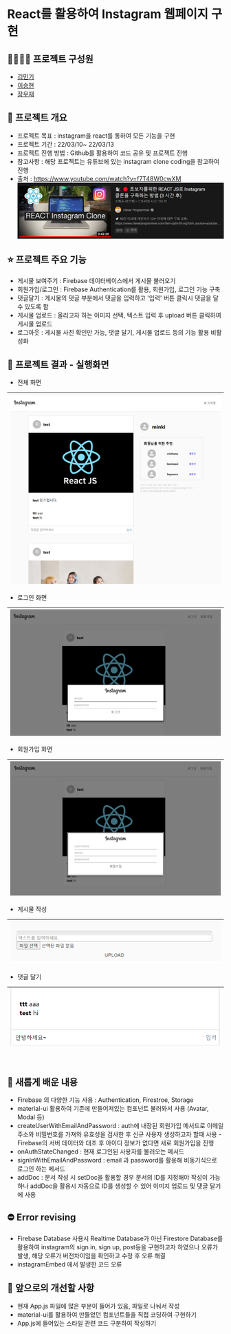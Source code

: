 # React를 활용하여 Instagram 웹페이지 구현

## 👨‍👨‍👦‍👦 프로젝트 구성원
- [김민기](https://github.com/minki0415)
- [이승현](https://github.com/IlearnML)
- [장우재](https://github.com/WoojaeJang)


## 📑 프로젝트 개요
- 프로젝트 목표 : instagram을 react를 통하여 모든 기능을 구현
- 프로젝트 기간 : 22/03/10~ 22/03/13
- 프로젝트 진행 방법 : Github를 활용하여 코드 공유 및 프로젝트 진행
- 참고사항 : 해당 프로젝트는 유튜브에 있는 instagram clone coding을 참고하여 진행
- 출처 : https://www.youtube.com/watch?v=f7T48W0cwXM
  ![image](./README_images/01_project_source.png)


## ⭐ 프로젝트 주요 기능
- 게시물 보여주기 : Firebase 데이터베이스에서 게시물 불러오기
- 회원가입/로그인 : Firebase Authentication를 활용, 회원가입, 로그인 기능 구축
- 댓글달기 : 게시물의 댓글 부분에서 댓글을 입력하고 '입력' 버튼 클릭시 댓글을 달 수 있도록 함
- 게시물 업로드 : 올리고자 하는 이미지 선택, 텍스트 입력 후 upload 버튼 클릭하여 게시물 업로드
- 로그아웃 : 게시물 사진 확인만 가능, 댓글 달기, 게시물 업로드 등의 기능 활용 비활성화


## 🎀 프로젝트 결과 - 실행화면

- 전체 화면

|![image](./README_images/02_full_screen.png)|
|---|


- 로그인 화면
  
|![image](./README_images/03_login.png)|
|---|

- 회원가입 화면

|![image](./README_images/04_sign_up.png)|
|---|

- 게시물 작성

|![image](./README_images/05_upload.png)|
|---|

- 댓글 달기

|![image](./README_images/06_caption.png)|
|---|

<br/>

## 💎 새롭게 배운 내용
- Firebase 의 다양한 기능 사용 : Authentication, Firestroe, Storage
- material-ui 활용하여 기존에 만들어져있는 컴포넌트 불러와서 사용 (Avatar, Modal 등)
- createUserWithEmailAndPassword : auth에 내장된 회원가입 메서드로 이메일 주소와 비밀번호를 가져와 유효성을 검사한 후 신규 사용자 생성하고자 할때 사용 - Firebase의 서버 데이터와 대조 후 아이디 정보가 없다면 새로 회원가입을 진행
- onAuthStateChanged : 현재 로그인된 사용자를 불러오는 메서드
- signInWithEmailAndPassword : email 과 password를 활용해 비동기식으로 로그인 하는 메서드
- addDoc : 문서 작성 시 setDoc을 활용할 경우 문서의 ID를 지정해야 작성이 가능하나 addDoc을 활용시 자동으로 ID를 생성할 수 있어 이미지 업로드 및 댓글 달기에 사용

## ⛔ Error revising
- Firebase Database 사용시 Realtime Database가 아닌 Firestore Database를 활용하여 instagram의 sign in, sign up, post등을 구현하고자 하였으나 오류가 발생, 해당 오류가 버전차이임을 확인하고 수정 후 오류 해결
- instagramEmbed 에서 발생한 코드 오류

## 🔧 앞으로의 개선할 사항
- 현재 App.js 파일에 많은 부분이 들어가 있음, 파일로 나눠서 작성
- material-ui를 활용하여 만들었던 컴포넌트들을 직접 코딩하여 구현하기
- App.js에 들어있는 스타일 관련 코드 구분하여 작성하기

